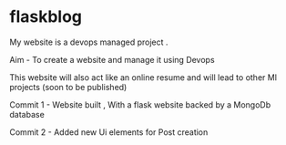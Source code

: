 # flaskblog
 My website is  a devops managed project .

 Aim -  To create a website and manage it using Devops

 This website will also act like an online resume and will lead to other Ml projects (soon to be published)

 Commit 1 - Website built , With a flask website backed by a MongoDb database

 Commit 2 - Added new Ui elements for Post creation 

